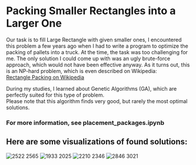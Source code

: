 # Packing Smaller Rectangles into a Larger One
Our task is to fill Large Rectangle with given smaller ones, I encountered this problem a few years ago when I had to write a program to optimize the packing of pallets into a truck. At the time, the task was too challenging for me. The only solution I could come up with was an ugly brute-force approach, which would not have been effective anyway. As it turns out, this is an NP-hard problem, which is even described on Wikipedia:  
[Rectangle Packing on Wikipedia](https://en.wikipedia.org/wiki/Rectangle_packing#Packing_different_rectangles_in_a_given_rectangle)

During my studies, I learned about Genetic Algorithms (GA), which are perfectly suited for this type of problem.<br>
Please note that this algorithm finds very good, but rarely the most optimal solutions.
### For more information, see placement_packages.ipynb
## Here are some visualizations of found solutions:

![2522 2565](https://github.com/user-attachments/assets/302d86c0-8471-4f7e-bee8-a83b5bfdddea)
![1933 2025](https://github.com/user-attachments/assets/51fa75a2-fdab-41cc-8786-a6dd15e7393b)
![2210 2346](https://github.com/user-attachments/assets/18b90142-9500-4890-bc3a-bf17eaceefd0)
![2846 3021](https://github.com/user-attachments/assets/e9ac5754-466a-45ef-9377-03ea1a38255a)
